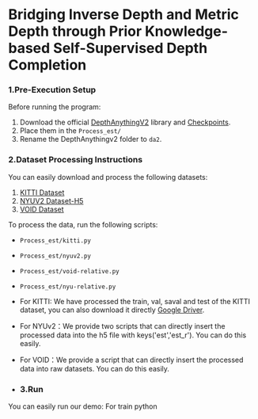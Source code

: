 # Bridging Inverse Depth and Metric Depth through Prior Knowledge-based Self-Supervised Depth Completion

### 1.Pre-Execution Setup  

Before running the program:  
1. Download the official [DepthAnythingV2](https://github.com/DepthAnything/Depth-Anything-V2) library and [Checkpoints](https://github.com/DepthAnything/Depth-Anything-V2/tree/main/metric_depth#pre-trained-models).  
2. Place them in the `Process_est/ `  
3. Rename the DepthAnythingv2 folder to `da2`.  

### 2.Dataset Processing Instructions

You can easily download and process the following datasets:

1. [KITTI Dataset](http://www.cvlibs.net/datasets/kitti/eval_depth.php?benchmark=depth_completion)  
2. [NYUV2 Dataset-H5](http://datasets.lids.mit.edu/sparse-to-dense/data/nyudepthv2.tar.gz)
3. [VOID Dataset](https://drive.google.com/open?id=1rzTFD35OCxMIguxLDcBxuIdhh5T2G7h4)  

To process the data, run the following scripts:  
- `Process_est/kitti.py`  
- `Process_est/nyuv2.py`
- `Process_est/void-relative.py`  
- `Process_est/nyu-relative.py`
- For KITTI: We have processed the train, val, saval and test of the KITTI dataset, you can also download it directly [Google Driver](https://drive.google.com/drive/folders/1MM3gwcAIz6JAED2PLrvwGRLGO8yYT5l5?usp=sharing).
- For NYUv2：We provide two scripts that can directly insert the processed data into the h5 file with keys('est','est_r'). You can do this easily.
- For VOID：We provide a script that can directly insert the processed data into raw datasets. You can do this easily.

- ### 3.Run
You can easily run our demo:
For train python  


